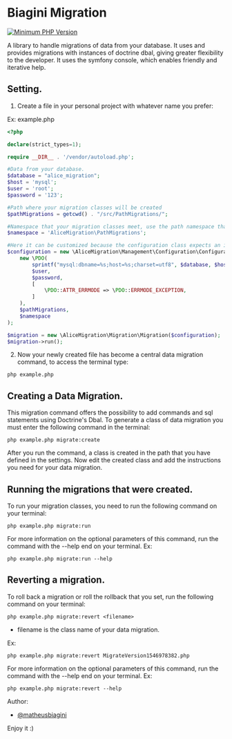 # Biagini Migration

[![Minimum PHP Version](https://img.shields.io/badge/php-%3E%3D%207.1-8892BF.svg?style=flat)](https://php.net/)

A library to handle migrations of data from your database. It uses and provides migrations with instances of doctrine dbal, giving greater flexibility to the developer. It uses the symfony console, which enables friendly and iterative help. 

## Setting.

1) Create a file in your personal project with whatever name you prefer:

Ex: example.php

```php
<?php

declare(strict_types=1);

require __DIR__ . '/vendor/autoload.php';

#Data from your database.
$database = "alice_migration";
$host = 'mysql';
$user = 'root';
$password = '123';

#Path where your migration classes will be created
$pathMigrations = getcwd() . "/src/PathMigrations/";

#Namespace that your migration classes meet, use the path namespace that you previously defined.
$namespace = 'AliceMigration\PathMigrations';

#Here it can be customized because the configuration class expects an instance of the PDO
$configuration = new \AliceMigration\Management\Configuration\Configuration(
    new \PDO(
        sprintf("mysql:dbname=%s;host=%s;charset=utf8", $database, $host),
        $user,
        $password,
        [
            \PDO::ATTR_ERRMODE => \PDO::ERRMODE_EXCEPTION,
        ]
    ),
    $pathMigrations,
    $namespace
);

$migration = new \AliceMigration\Migration\Migration($configuration);
$migration->run();

```

2) Now your newly created file has become a central data migration command, to access the terminal type:

```shell
php example.php
```

## Creating a Data Migration.

This migration command offers the possibility to add commands and sql statements using Doctrine's Dbal. To generate a class of data migration you must enter the following command in the terminal:

```shell
php example.php migrate:create
```

After you run the command, a class is created in the path that you have defined in the settings. Now edit the created class and add the instructions you need for your data migration.

## Running the migrations that were created.

To run your migration classes, you need to run the following command on your terminal:

```shell
php example.php migrate:run
```

For more information on the optional parameters of this command, run the command with the --help end on your terminal. Ex:

```shell
php example.php migrate:run --help
```

## Reverting a migration.

To roll back a migration or roll the rollback that you set, run the following command on your terminal:

```shell
php example.php migrate:revert <filename>
```

* filename is the class name of your data migration.

Ex: 

```shell
php example.php migrate:revert MigrateVersion1546978382.php
```

For more information on the optional parameters of this command, run the command with the --help end on your terminal. Ex:

```shell
php example.php migrate:revert --help
```

Author:
* [@matheusbiagini](https://github.com/matheusbiagini)

Enjoy it :)